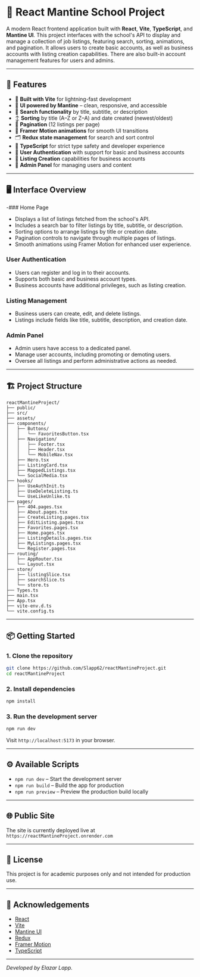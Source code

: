 # 📘 React Mantine School Project

A modern React frontend application built with **React**, **Vite**, **TypeScript**, and **Mantine UI**. This project interfaces with the school's API to display and manage a collection of job listings, featuring search, sorting, animations, and pagination. It allows users to create basic accounts, as well as business accounts with listing creation capabilities. There are also built-in account management features for users and admins.

---

## 🚀 Features

- 🔧 **Built with Vite** for lightning-fast development
- 🎨 **UI powered by Mantine** – clean, responsive, and accessible
- 🔎 **Search functionality** by title, subtitle, or description
- ↕️ **Sorting** by title (A–Z or Z–A) and date created (newest/oldest)
- 📄 **Pagination** (12 listings per page)
- 💫 **Framer Motion animations** for smooth UI transitions
- 🗂️ **Redux state management** for search and sort control
- 🧠 **TypeScript** for strict type safety and developer experience
- 👤 **User Authentication** with support for basic and business accounts
- 📝 **Listing Creation** capabilities for business accounts
- 🔐 **Admin Panel** for managing users and content

---

## 🖥️ Interface Overview

-### Home Page

- Displays a list of listings fetched from the school's API.
- Includes a search bar to filter listings by title, subtitle, or description.
- Sorting options to arrange listings by title or creation date.
- Pagination controls to navigate through multiple pages of listings.
- Smooth animations using Framer Motion for enhanced user experience.

### User Authentication

- Users can register and log in to their accounts.
- Supports both basic and business account types.
- Business accounts have additional privileges, such as listing creation.

### Listing Management

- Business users can create, edit, and delete listings.
- Listings include fields like title, subtitle, description, and creation date.

### Admin Panel

- Admin users have access to a dedicated panel.
- Manage user accounts, including promoting or demoting users.
- Oversee all listings and perform administrative actions as needed.

---

## 🏗️ Project Structure

```
reactMantineProject/
├── public/
├── src/
├── assets/
├── components/
│   ├── Buttons/
│   │   └── FavoritesButton.tsx
│   ├── Navigation/
│   │   ├── Footer.tsx
│   │   ├── Header.tsx
│   │   └── MobileNav.tsx
│   ├── Hero.tsx
│   ├── ListingCard.tsx
│   ├── MappedListings.tsx
│   └── SocialMedia.tsx
├── hooks/
│   ├── UseAuthInit.ts
│   ├── UseDeleteListing.ts
│   └── UseLikeUnlike.ts
├── pages/
│   ├── 404.pages.tsx
│   ├── About.pages.tsx
│   ├── CreateListing.pages.tsx
│   ├── EditListing.pages.tsx
│   ├── Favorites.pages.tsx
│   ├── Home.pages.tsx
│   ├── ListingDetails.pages.tsx
│   ├── MyListings.pages.tsx
│   └── Register.pages.tsx
├── routing/
│   ├── AppRouter.tsx
│   └── Layout.tsx
├── store/
│   ├── listingSlice.tsx
│   ├── searchSlice.ts
│   └── store.ts
├── Types.ts
├── main.tsx
├── App.tsx
├── vite-env.d.ts
└── vite.config.ts
```

---

## 📦 Getting Started

### 1. Clone the repository

```bash
git clone https://github.com/Slapp62/reactMantineProject.git
cd reactMantineProject
```

### 2. Install dependencies

```bash
npm install
```

### 3. Run the development server

```bash
npm run dev
```

Visit `http://localhost:5173` in your browser.

---

## ⚙️ Available Scripts

- `npm run dev` – Start the development server
- `npm run build` – Build the app for production
- `npm run preview` – Preview the production build locally

---

## 🌐 Public Site

The site is currently deployed live at `https://reactMantineProject.onrender.com`

---

## 📄 License

This project is for academic purposes only and not intended for production use.

---

## 🙌 Acknowledgements

- [React](https://reactjs.org/)
- [Vite](https://vitejs.dev/)
- [Mantine UI](https://mantine.dev/)
- [Redux](https://redux.js.org/)
- [Framer Motion](https://www.framer.com/motion/)
- [TypeScript](https://www.typescriptlang.org/)

---

_Developed by Elazar Lapp._
